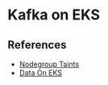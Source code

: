 # Kafka on EKS

## References
- [Nodegroup Taints](https://docs.aws.amazon.com/AWSCloudFormation/latest/TemplateReference/aws-properties-eks-nodegroup-taint.html)
- [Data On EKS](https://awslabs.github.io/data-on-eks/docs/blueprints/streaming-platforms/kafka)